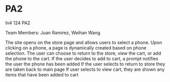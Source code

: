 # PA2
In4 124 PA2

Team Members: Juan Ramirez, Weihan Wang

The site opens on the store page and allows users to select a phone.
Upon clicking on a phone, a page is dynamically created based on phone selection.
The user can choose to return to the store, view the cart, or add the phone to the cart.
If the user decides to add to cart, a prompt notifies the user the phone has been added
If the user selects to return to store they are taken back to main page
If user selects to view cart, they are shown any items that have been added to cart
